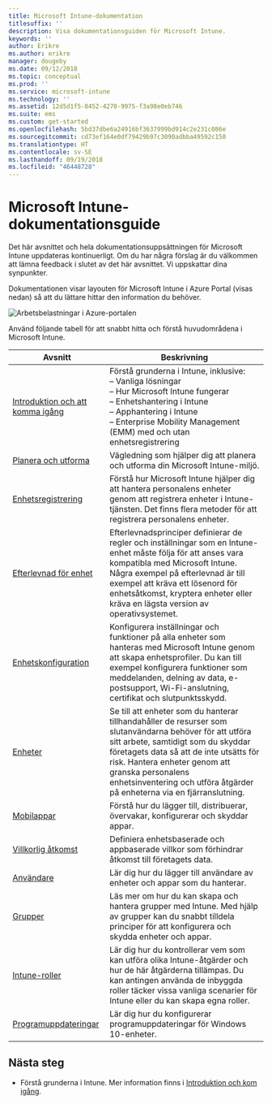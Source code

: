 ```yaml
---
title: Microsoft Intune-dokumentation
titlesuffix: ''
description: Visa dokumentationsguiden för Microsoft Intune.
keywords: ''
author: Erikre
ms.author: erikre
manager: dougeby
ms.date: 09/12/2018
ms.topic: conceptual
ms.prod: ''
ms.service: microsoft-intune
ms.technology: ''
ms.assetid: 12d5d1f5-8452-4270-9975-f3a98e0eb746
ms.suite: ems
ms.custom: get-started
ms.openlocfilehash: 5bd37dbe6a24916bf3637999bd914c2e231c086e
ms.sourcegitcommit: cd73ef164e0df79429b97c3090adbba49592c150
ms.translationtype: HT
ms.contentlocale: sv-SE
ms.lasthandoff: 09/19/2018
ms.locfileid: "46448728"
---
```

# <a name="microsoft-intune-documentation-guide"></a>Microsoft Intune-dokumentationsguide

Det här avsnittet och hela dokumentationsuppsättningen för Microsoft Intune uppdateras kontinuerligt. Om du har några förslag är du välkommen att lämna feedback i slutet av det här avsnittet. Vi uppskattar dina synpunkter.

Dokumentationen visar layouten för Microsoft Intune i Azure Portal (visas nedan) så att du lättare hittar den information du behöver.

![Arbetsbelastningar i Azure-portalen](./media/azure-portal-workloads.png)

Använd följande tabell för att snabbt hitta och förstå huvudområdena i Microsoft Intune.

| Avsnitt                                                      | Beskrivning                                                                                                                                                                                                                                                                                      |
|--------------------------------------------------------------|--------------------------------------------------------------------------------------------------------------------------------------------------------------------------------------------------------------------------------------------------------------------------------------------------|
| [Introduktion och att komma igång](introduction-intune.md)       | Förstå grunderna i Intune, inklusive:<br /> – Vanliga lösningar<br /> – Hur Microsoft Intune fungerar<br /> – Enhetshantering i Intune<br /> – Apphantering i Intune<br /> – Enterprise Mobility Management (EMM) med och utan enhetsregistrering                                                         |
| [Planera och utforma](planning-guide.md)                         | Vägledning som hjälper dig att planera och utforma din Microsoft Intune-miljö.                                                                                                                                                                                                             |
| [Enhetsregistrering](device-enrollment.md)                    | Förstå hur Microsoft Intune hjälper dig att hantera personalens enheter genom att registrera enheter i Intune-tjänsten. Det finns flera metoder för att registrera personalens enheter.                                                                                                         |
| [Efterlevnad för enhet](device-compliance.md)                    | Efterlevnadsprinciper definierar de regler och inställningar som en Intune-enhet måste följa för att anses vara kompatibla med Microsoft Intune. Några exempel på efterlevnad är till exempel att kräva ett lösenord för enhetsåtkomst, kryptera enheter eller kräva en lägsta version av operativsystemet. |
| [Enhetskonfiguration](device-profiles.md)                   | Konfigurera inställningar och funktioner på alla enheter som hanteras med Microsoft Intune genom att skapa enhetsprofiler. Du kan till exempel konfigurera funktioner som meddelanden, delning av data, e-postsupport, Wi-Fi-anslutning, certifikat och slutpunktsskydd.              |
| [Enheter](device-management.md)                              | Se till att enheter som du hanterar tillhandahåller de resurser som slutanvändarna behöver för att utföra sitt arbete, samtidigt som du skyddar företagets data så att de inte utsätts för risk. Hantera enheter genom att granska personalens enhetsinventering och utföra åtgärder på enheterna via en fjärranslutning.                                                      |
| [Mobilappar](app-management.md)                             | Förstå hur du lägger till, distribuerar, övervakar, konfigurerar och skyddar appar.                                                                                                                                                                                                                             |
| [Villkorlig åtkomst](conditional-access.md)                  | Definiera enhetsbaserade och appbaserade villkor som förhindrar åtkomst till företagets data.                                                                                                                                                                                                            |
| [Användare](users-add.md)                                        | Lär dig hur du lägger till användare av enheter och appar som du hanterar.                                                                                                                                                                                                                                           |
| [Grupper](groups-get-started.md)                              | Läs mer om hur du kan skapa och hantera grupper med Intune. Med hjälp av grupper kan du snabbt tilldela principer för att konfigurera och skydda enheter och appar.                                                                                                                                             |
| [Intune-roller](role-based-access-control.md)                 | Lär dig hur du kontrollerar vem som kan utföra olika Intune-åtgärder och hur de här åtgärderna tillämpas. Du kan antingen använda de inbyggda roller täcker vissa vanliga scenarier för Intune eller du kan skapa egna roller.                                                                                 |
| [Programuppdateringar](windows-update-for-business-configure.md) | Lär dig hur du konfigurerar programuppdateringar för Windows 10-enheter.                                                                                                                                                                                                                                  |

## <a name="next-steps"></a>Nästa steg

- Förstå grunderna i Intune. Mer information finns i [Introduktion och kom igång](introduction-intune.md).

